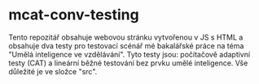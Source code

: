 # mcat-conv-testing
Tento repozitář obsahuje webovou stránku vytvořenou v JS s HTML a obsahuje dva testy pro testovací scénář mé bakalářské práce na téma "Umělá inteligence ve vzdělávání". Tyto testy jsou: počítačově adaptivní testy (CAT) a lineární běžné testování bez prvku umělé inteligence.
Vše důležité je ve složce "src".
